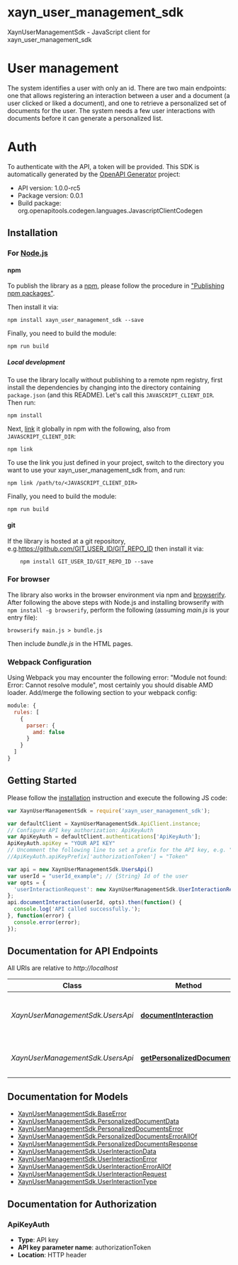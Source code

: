 # xayn_user_management_sdk

XaynUserManagementSdk - JavaScript client for xayn_user_management_sdk
# User management
The system identifies a user with only an id.
There are two main endpoints: one that allows registering an interaction between a user and a document (a user clicked or liked a document), and one to retrieve a personalized set of documents for the user. The system needs a few user interactions with documents before it can generate a personalized list.

# Auth
To authenticate with the API, a token will be provided.
This SDK is automatically generated by the [OpenAPI Generator](https://openapi-generator.tech) project:

- API version: 1.0.0-rc5
- Package version: 0.0.1
- Build package: org.openapitools.codegen.languages.JavascriptClientCodegen

## Installation

### For [Node.js](https://nodejs.org/)

#### npm

To publish the library as a [npm](https://www.npmjs.com/), please follow the procedure in ["Publishing npm packages"](https://docs.npmjs.com/getting-started/publishing-npm-packages).

Then install it via:

```shell
npm install xayn_user_management_sdk --save
```

Finally, you need to build the module:

```shell
npm run build
```

##### Local development

To use the library locally without publishing to a remote npm registry, first install the dependencies by changing into the directory containing `package.json` (and this README). Let's call this `JAVASCRIPT_CLIENT_DIR`. Then run:

```shell
npm install
```

Next, [link](https://docs.npmjs.com/cli/link) it globally in npm with the following, also from `JAVASCRIPT_CLIENT_DIR`:

```shell
npm link
```

To use the link you just defined in your project, switch to the directory you want to use your xayn_user_management_sdk from, and run:

```shell
npm link /path/to/<JAVASCRIPT_CLIENT_DIR>
```

Finally, you need to build the module:

```shell
npm run build
```

#### git

If the library is hosted at a git repository, e.g.https://github.com/GIT_USER_ID/GIT_REPO_ID
then install it via:

```shell
    npm install GIT_USER_ID/GIT_REPO_ID --save
```

### For browser

The library also works in the browser environment via npm and [browserify](http://browserify.org/). After following
the above steps with Node.js and installing browserify with `npm install -g browserify`,
perform the following (assuming *main.js* is your entry file):

```shell
browserify main.js > bundle.js
```

Then include *bundle.js* in the HTML pages.

### Webpack Configuration

Using Webpack you may encounter the following error: "Module not found: Error:
Cannot resolve module", most certainly you should disable AMD loader. Add/merge
the following section to your webpack config:

```javascript
module: {
  rules: [
    {
      parser: {
        amd: false
      }
    }
  ]
}
```

## Getting Started

Please follow the [installation](#installation) instruction and execute the following JS code:

```javascript
var XaynUserManagementSdk = require('xayn_user_management_sdk');

var defaultClient = XaynUserManagementSdk.ApiClient.instance;
// Configure API key authorization: ApiKeyAuth
var ApiKeyAuth = defaultClient.authentications['ApiKeyAuth'];
ApiKeyAuth.apiKey = "YOUR API KEY"
// Uncomment the following line to set a prefix for the API key, e.g. "Token" (defaults to null)
//ApiKeyAuth.apiKeyPrefix['authorizationToken'] = "Token"

var api = new XaynUserManagementSdk.UsersApi()
var userId = "userId_example"; // {String} Id of the user
var opts = {
  'userInteractionRequest': new XaynUserManagementSdk.UserInteractionRequest() // {UserInteractionRequest} 
};
api.documentInteraction(userId, opts).then(function() {
  console.log('API called successfully.');
}, function(error) {
  console.error(error);
});


```

## Documentation for API Endpoints

All URIs are relative to *http://localhost*

Class | Method | HTTP request | Description
------------ | ------------- | ------------- | -------------
*XaynUserManagementSdk.UsersApi* | [**documentInteraction**](docs/UsersApi.md#documentInteraction) | **PATCH** /users/{user_id}/interactions | Add interaction between a user and a document
*XaynUserManagementSdk.UsersApi* | [**getPersonalizedDocuments**](docs/UsersApi.md#getPersonalizedDocuments) | **GET** /users/{user_id}/personalized_documents | Get personalized documents for the user


## Documentation for Models

 - [XaynUserManagementSdk.BaseError](docs/BaseError.md)
 - [XaynUserManagementSdk.PersonalizedDocumentData](docs/PersonalizedDocumentData.md)
 - [XaynUserManagementSdk.PersonalizedDocumentsError](docs/PersonalizedDocumentsError.md)
 - [XaynUserManagementSdk.PersonalizedDocumentsErrorAllOf](docs/PersonalizedDocumentsErrorAllOf.md)
 - [XaynUserManagementSdk.PersonalizedDocumentsResponse](docs/PersonalizedDocumentsResponse.md)
 - [XaynUserManagementSdk.UserInteractionData](docs/UserInteractionData.md)
 - [XaynUserManagementSdk.UserInteractionError](docs/UserInteractionError.md)
 - [XaynUserManagementSdk.UserInteractionErrorAllOf](docs/UserInteractionErrorAllOf.md)
 - [XaynUserManagementSdk.UserInteractionRequest](docs/UserInteractionRequest.md)
 - [XaynUserManagementSdk.UserInteractionType](docs/UserInteractionType.md)


## Documentation for Authorization



### ApiKeyAuth


- **Type**: API key
- **API key parameter name**: authorizationToken
- **Location**: HTTP header

